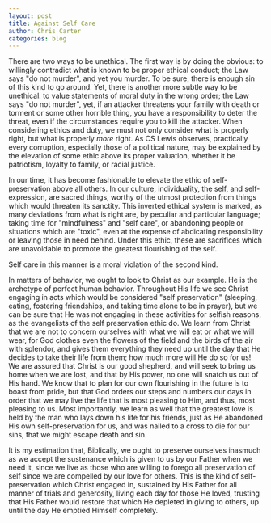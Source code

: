 ```yaml
---
layout: post
title: Against Self Care
author: Chris Carter
categories: blog
---
```


There are two ways to be unethical. The first way is by doing the obvious: to willingly contradict what is known to be proper ethical conduct; the Law says "do not murder", and yet you murder. To be sure, there is enough sin of this kind to go around. Yet, there is another more subtle way to be unethical: to value statements of moral duty in the wrong order; the Law says "do not murder", yet, if an attacker threatens your family with death or torment or some other horrible thing, you have a responsibility to deter the threat, even if the circumstances require you to kill the attacker. When considering ethics and duty, we must not only consider what is properly right, but what is properly _more_ right. As CS Lewis observes, practically every corruption, especially those of a political nature, may be explained by the elevation of some ethic above its proper valuation, whether it be patriotism, loyalty to family, or racial justice.

In our time, it has become fashionable to elevate the ethic of self-preservation above all others. In our culture, individuality, the self, and self-expression, are sacred things, worthy of the utmost protection from things which would threaten its sanctity. This inverted ethical system is marked, as many deviations from what is right are, by peculiar and particular language; taking time for "mindfulness" and "self care", or abandoning people or situations which are "toxic", even at the expense of abdicating responsibility or leaving those in need behind. Under this ethic, these are sacrifices which are unavoidable to promote the greatest flourishing of the self.

Self care in this manner is a moral violation of the second kind.

In matters of behavior, we ought to look to Christ as our example. He is the archetype of perfect human behavior. Throughout His life we see Christ engaging in acts which would be considered "self preservation" (sleeping, eating, fostering friendships, and taking time alone to be in prayer), but we can be sure that He was not engaging in these activities for selfish reasons, as the evangelists of the self preservation ethic do. We learn from Christ that we are not to concern ourselves with what we will eat or what we will wear, for God clothes even the flowers of the field and the birds of the air with splendor, and gives them everything they need up until the day that He decides to take their life from them; how much more will He do so for us! We are assured that Christ is our good shepherd, and will seek to bring us home when we are lost, and that by His power, no one will snatch us out of His hand. We know that to plan for our own flourishing in the future is to boast from pride, but that God orders our steps and numbers our days in order that we may live the life that is most pleasing to Him, and thus, most pleasing to us. Most importantly, we learn as well that the greatest love is held by the man who lays down his life for his friends, just as He abandoned His own self-preservation for us, and was nailed to a cross to die for our sins, that we might escape death and sin.

It is my estimation that, Biblically, we ought to preserve ourselves inasmuch as we accept the sustenance which is given to us by our Father when we need it, since we live as those who are willing to forego all preservation of self since we are compelled by our love for others. This is the kind of self-preservation which Christ engaged in, sustained by His Father for all manner of trials and generosity, living each day for those He loved, trusting that His Father would restore that which He depleted in giving to others, up until the day He emptied Himself completely.  
